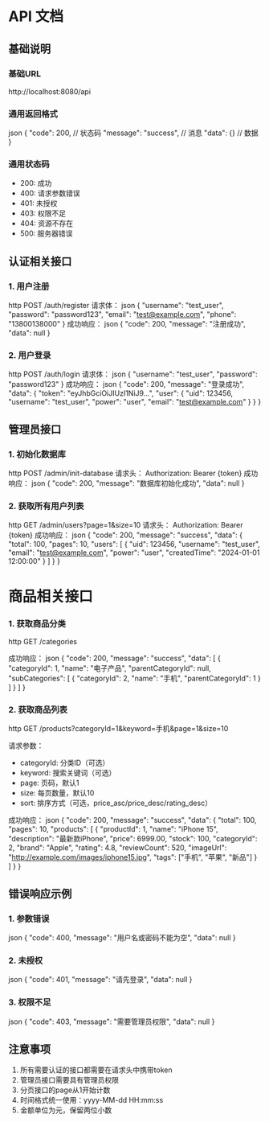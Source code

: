 # API 文档

## 基础说明

### 基础URL 
http://localhost:8080/api
### 通用返回格式
json
{
"code": 200, // 状态码
"message": "success", // 消息
"data": {} // 数据
}

### 通用状态码
- 200: 成功
- 400: 请求参数错误
- 401: 未授权
- 403: 权限不足
- 404: 资源不存在
- 500: 服务器错误

## 认证相关接口

### 1. 用户注册
http
POST /auth/register
请求体：
json
{
"username": "test_user",
"password": "password123",
"email": "test@example.com",
"phone": "13800138000"
}
成功响应：
json
{
"code": 200,
"message": "注册成功",
"data": null
}
### 2. 用户登录
http
POST /auth/login
请求体：
json
{
"username": "test_user",
"password": "password123"
}
成功响应：
json
{
"code": 200,
"message": "登录成功",
"data": {
"token": "eyJhbGciOiJIUzI1NiJ9...",
"user": {
"uid": 123456,
"username": "test_user",
"power": "user",
"email": "test@example.com"
}
}
}
## 管理员接口

### 1. 初始化数据库
http
POST /admin/init-database
请求头：
Authorization: Bearer {token}
成功响应：
json
{
"code": 200,
"message": "数据库初始化成功",
"data": null
}
### 2. 获取所有用户列表
http
GET /admin/users?page=1&size=10
请求头：
Authorization: Bearer {token}
成功响应：
json
{
"code": 200,
"message": "success",
"data": {
"total": 100,
"pages": 10,
"users": [
{
"uid": 123456,
"username": "test_user",
"email": "test@example.com",
"power": "user",
"createdTime": "2024-01-01 12:00:00"
}
]
}
}
# 商品相关接口

### 1. 获取商品分类
http
GET /categories

成功响应：
json
{
"code": 200,
"message": "success",
"data": [
{
"categoryId": 1,
"name": "电子产品",
"parentCategoryId": null,
"subCategories": [
{
"categoryId": 2,
"name": "手机",
"parentCategoryId": 1
}
]
}
]
}

### 2. 获取商品列表
http
GET /products?categoryId=1&keyword=手机&page=1&size=10

请求参数：
- categoryId: 分类ID（可选）
- keyword: 搜索关键词（可选）
- page: 页码，默认1
- size: 每页数量，默认10
- sort: 排序方式（可选，price_asc/price_desc/rating_desc）

成功响应：
json
{
"code": 200,
"message": "success",
"data": {
"total": 100,
"pages": 10,
"products": [
{
"productId": 1,
"name": "iPhone 15",
"description": "最新款iPhone",
"price": 6999.00,
"stock": 100,
"categoryId": 2,
"brand": "Apple",
"rating": 4.8,
"reviewCount": 520,
"imageUrl": "http://example.com/images/iphone15.jpg",
"tags": ["手机", "苹果", "新品"]
}
]
}
}

## 错误响应示例

### 1. 参数错误
json
{
"code": 400,
"message": "用户名或密码不能为空",
"data": null
}
### 2. 未授权
json
{
"code": 401,
"message": "请先登录",
"data": null
}

### 3. 权限不足
json
{
"code": 403,
"message": "需要管理员权限",
"data": null
}

## 注意事项

1. 所有需要认证的接口都需要在请求头中携带token
2. 管理员接口需要具有管理员权限
3. 分页接口的page从1开始计数
4. 时间格式统一使用：yyyy-MM-dd HH:mm:ss
5. 金额单位为元，保留两位小数